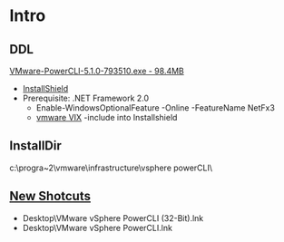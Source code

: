 # Intro

## DDL
[VMware-PowerCLI-5.1.0-793510.exe - 98.4MB](https://download2.vmware.com/software/sdk/VI-WT/VMware-PowerCLI-5.1.0-793510.exe?HashKey=e92256fc3d23e2063f5d20eaa7ae8fa3&ext=.exe&params=%7B%22custnumber%22%3A%22KmRAJWRldHd3QA%3D%3D%22%2C%22sourcefilesize%22%3A%2295M%22%2C%22dlgcode%22%3A%22VSP510-PCLI-510%22%2C%22languagecode%22%3A%22en%22%2C%22source%22%3A%22DOWNLOADS%22%2C%22downloadtype%22%3A%22manual%22%2C%22eula%22%3A%22N%22%2C%22downloaduuid%22%3A%22347f8d8f-aaf6-42e1-adda-91708244abd8%22%2C%22purchased%22%3A%22N%22%2C%22productversion%22%3A%225.1.0+R1%22%2C%22productfamily%22%3A%22VMware+View%22%7D&AuthKey=1593642685_edaf6b3a7ed6742486e2480c04b09015&ext=.exe)
* [InstallShield](https://imgur.com/biXcbq1)
* Prerequisite: .NET Framework 2.0
  * Enable-WindowsOptionalFeature -Online -FeatureName NetFx3
  * [vmware VIX](https://imgur.com/bT5kKfR) -include into Installshield

## InstallDir
c:\progra~2\vmware\infrastructure\vsphere powerCLI\

## [New Shotcuts](https://imgur.com/ORDBxSe)
* Desktop\VMware vSphere PowerCLI (32-Bit).lnk
* Desktop\VMware vSphere PowerCLI.lnk
